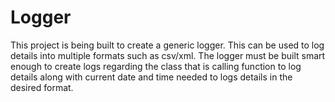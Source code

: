 # Logger
 This project is being built to create a generic logger. This can be used to log details into multiple formats such as csv/xml. The logger must be built smart enough to create logs regarding the class that is calling function to log details along with current date and time needed to logs details in the desired format.
